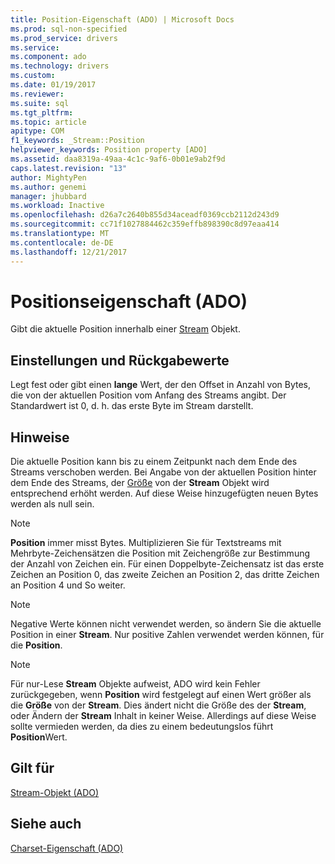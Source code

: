 ```yaml
---
title: Position-Eigenschaft (ADO) | Microsoft Docs
ms.prod: sql-non-specified
ms.prod_service: drivers
ms.service: 
ms.component: ado
ms.technology: drivers
ms.custom: 
ms.date: 01/19/2017
ms.reviewer: 
ms.suite: sql
ms.tgt_pltfrm: 
ms.topic: article
apitype: COM
f1_keywords: _Stream::Position
helpviewer_keywords: Position property [ADO]
ms.assetid: daa8319a-49aa-4c1c-9af6-0b01e9ab2f9d
caps.latest.revision: "13"
author: MightyPen
ms.author: genemi
manager: jhubbard
ms.workload: Inactive
ms.openlocfilehash: d26a7c2640b855d34aceadf0369ccb2112d243d9
ms.sourcegitcommit: cc71f1027884462c359effb898390c8d97eaa414
ms.translationtype: MT
ms.contentlocale: de-DE
ms.lasthandoff: 12/21/2017
---
```

# <a name="position-property-ado"></a>Positionseigenschaft (ADO)
Gibt die aktuelle Position innerhalb einer [Stream](../../../ado/reference/ado-api/stream-object-ado.md) Objekt.  
  
## <a name="settings-and-return-values"></a>Einstellungen und Rückgabewerte  
 Legt fest oder gibt einen **lange** Wert, der den Offset in Anzahl von Bytes, die von der aktuellen Position vom Anfang des Streams angibt. Der Standardwert ist 0, d. h. das erste Byte im Stream darstellt.  
  
## <a name="remarks"></a>Hinweise  
 Die aktuelle Position kann bis zu einem Zeitpunkt nach dem Ende des Streams verschoben werden. Bei Angabe von der aktuellen Position hinter dem Ende des Streams, der [Größe](../../../ado/reference/ado-api/size-property-ado-stream.md) von der **Stream** Objekt wird entsprechend erhöht werden. Auf diese Weise hinzugefügten neuen Bytes werden als null sein.  
  
> [!NOTE]
>  **Position** immer misst Bytes. Multiplizieren Sie für Textstreams mit Mehrbyte-Zeichensätzen die Position mit Zeichengröße zur Bestimmung der Anzahl von Zeichen ein. Für einen Doppelbyte-Zeichensatz ist das erste Zeichen an Position 0, das zweite Zeichen an Position 2, das dritte Zeichen an Position 4 und So weiter.  
  
> [!NOTE]
>  Negative Werte können nicht verwendet werden, so ändern Sie die aktuelle Position in einer **Stream**. Nur positive Zahlen verwendet werden können, für die **Position**.  
  
> [!NOTE]
>  Für nur-Lese **Stream** Objekte aufweist, ADO wird kein Fehler zurückgegeben, wenn **Position** wird festgelegt auf einen Wert größer als die **Größe** von der **Stream**. Dies ändert nicht die Größe des der **Stream**, oder Ändern der **Stream** Inhalt in keiner Weise. Allerdings auf diese Weise sollte vermieden werden, da dies zu einem bedeutungslos führt **Position**Wert.  
  
## <a name="applies-to"></a>Gilt für  
 [Stream-Objekt (ADO)](../../../ado/reference/ado-api/stream-object-ado.md)  
  
## <a name="see-also"></a>Siehe auch  
 [Charset-Eigenschaft (ADO)](../../../ado/reference/ado-api/charset-property-ado.md)
